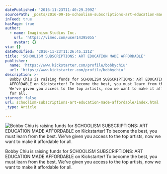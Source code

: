 ```yaml
---
datePublished: '2016-11-23T11:40:29.299Z'
sourcePath: _posts/2016-09-16-schoolism-subscriptions-art-education-made-affordable.md
inFeed: true
hasPage: true
author:
  - name: Imaginism Studios Inc.
    url: 'https://vimeo.com/user14395055'
    avatar: {}
via: {}
dateModified: '2016-11-23T11:26:45.121Z'
title: 'SCHOOLISM SUBSCRIPTIONS: ART EDUCATION MADE AFFORDABLE'
publisher:
  name: 'https://www.kickstarter.com/profile/bobbychiu'
  url: 'https://www.kickstarter.com/profile/bobbychiu'
description: >-
  Bobby Chiu is raising funds for SCHOOLISM SUBSCRIPTIONS: ART EDUCATION MADE
  AFFORDABLE on Kickstarter! To become the best, you must learn from the best.
  We've given you access to the top artists, now we want to make it affordable
  for all.
starred: false
url: schoolism-subscriptions-art-education-made-affordable/index.html
_type: Article

---
```

![Bobby Chiu is raising funds for SCHOOLISM SUBSCRIPTIONS: ART EDUCATION MADE AFFORDABLE on Kickstarter! To become the best, you must learn from the best. We've given you access to the top artists, now we want to make it affordable for all.](https://imgflo.herokuapp.com/graph/2b2431f8e7ba7b0/5337332f489e8b963334d39644c8c84b/croprotate.jpg?cropheight=864&cropwidth=1152&degrees=0&input=https%3A%2F%2Fthe-grid-user-content.s3-us-west-2.amazonaws.com%2F86c98f0a-fc19-41a2-9556-8702ddf0e7df.jpg&x=192&y=0)

Bobby Chiu is raising funds for SCHOOLISM SUBSCRIPTIONS: ART EDUCATION MADE AFFORDABLE on Kickstarter! To become the best, you must learn from the best. We've given you access to the top artists, now we want to make it affordable for all.
